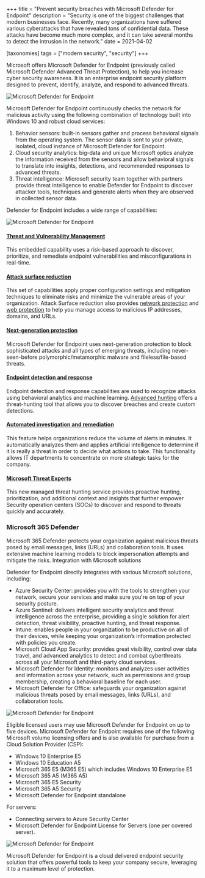 +++
title = "Prevent security breaches with Microsoft Defender for Endpoint"
description = "Security is one of the biggest challenges that modern businesses face. Recently, many organizations have suffered various cyberattacks that have revealed tons of confidential data. These attacks have become much more complex, and it can take several months to detect the intrusion in the network."
date = 2021-04-02

[taxonomies]
tags = ["modern security", "security"]
+++

Microsoft offers Microsoft Defender for Endpoint (previously called Microsoft Defender Advanced Threat Protection), to help you increase cyber security awareness. It is an enterprise endpoint security platform designed to prevent, identify, analyze, and respond to advanced threats. 

![Microsoft Defender for Endpoint](/img/defender1.png)

Microsoft Defender for Endpoint continuously checks the network for malicious activity using the following combination of technology built into Windows 10 and robust cloud services:

1. Behavior sensors: built-in sensors gather and process behavioral signals from the operating system. The sensor data is sent to your private, isolated, cloud instance of Microsoft Defender for Endpoint.
2. Cloud security analytics: big-data and unique Microsoft optics analyze the information received from the sensors and allow behavioral signals to translate into insights, detections, and recommended responses to advanced threats.
3. Threat intelligence: Microsoft security team together with partners provide threat intelligence to enable Defender for Endpoint to discover attacker tools, techniques and generate alerts when they are observed in collected sensor data.

Defender for Endpoint includes a wide range of capabilities:

![Microsoft Defender for Endpoint](/img/defender2.jpg)

#### [Threat and Vulnerability Management](https://www.microsoft.com/en-us/security/business/threat-protection/threat-vulnerability-management)

This embedded capability uses a risk-based approach to discover, prioritize, and remediate endpoint vulnerabilities and misconfigurations in real-time. 

#### [Attack surface reduction](https://docs.microsoft.com/en-us/windows/security/threat-protection/microsoft-defender-atp/overview-attack-surface-reduction)

This set of capabilities apply proper configuration settings and mitigation techniques to eliminate risks and minimize the vulnerable areas of your organization. Attack Surface reduction also provides [network protection](https://docs.microsoft.com/en-us/windows/security/threat-protection/microsoft-defender-atp/network-protection) and [web protection](https://docs.microsoft.com/en-us/windows/security/threat-protection/microsoft-defender-atp/web-protection-overview) to help you manage access to malicious IP addresses, domains, and URLs.

#### [Next-generation protection](https://docs.microsoft.com/en-us/windows/security/threat-protection/microsoft-defender-antivirus/microsoft-defender-antivirus-in-windows-10)

Microsoft Defender for Endpoint uses next-generation protection to block sophisticated attacks and all types of emerging threats, including never-seen-before polymorphic/metamorphic malware and fileless/file-based threats.

#### [Endpoint detection and response](https://docs.microsoft.com/en-us/windows/security/threat-protection/microsoft-defender-atp/overview-endpoint-detection-response)

Endpoint detection and response capabilities are used to recognize attacks using behavioral analytics and machine learning. [Advanced hunting](https://docs.microsoft.com/en-us/windows/security/threat-protection/microsoft-defender-atp/advanced-hunting-overview) offers a threat-hunting tool that allows you to discover breaches and create custom detections.

#### [Automated investigation and remediation](https://docs.microsoft.com/en-us/windows/security/threat-protection/microsoft-defender-atp/automated-investigations)

This feature helps organizations reduce the volume of alerts in minutes. It automatically analyzes them and applies artificial intelligence to determine if it is really a threat in order to decide what actions to take. This functionality allows IT departments to concentrate on more strategic tasks for the company.

#### [Microsoft Threat Experts](https://docs.microsoft.com/en-us/windows/security/threat-protection/microsoft-defender-atp/microsoft-threat-experts)

This new managed threat hunting service provides proactive hunting, prioritization, and additional context and insights that further empower Security operation centers (SOCs) to discover and respond to threats quickly and accurately.

### Microsoft 365 Defender

Microsoft 365 Defender protects your organization against malicious threats posed by email messages, links (URLs) and collaboration tools. It uses extensive machine learning models to block impersonation attempts and mitigate the risks.
Integration with Microsoft solutions

Defender for Endpoint directly integrates with various Microsoft solutions, including:

* Azure Security Center: provides you with the tools to strengthen your network, secure your services and make sure you're on top of your security posture.
* Azure Sentinel: delivers intelligent security analytics and threat intelligence across the enterprise, providing a single solution for alert detection, threat visibility, proactive hunting, and threat response.
* Intune: enables people in your organization to be productive on all of their devices, while keeping your organization’s information protected with policies you create.
* Microsoft Cloud App Security: provides great visibility, control over data travel, and advanced analytics to detect and combat cyberthreats across all your Microsoft and third-party cloud services.
* Microsoft Defender for Identity: monitors and analyzes user activities and information across your network, such as permissions and group membership, creating a behavioral baseline for each user.
* Microsoft Defender for Office: safeguards your organization against malicious threats posed by email messages, links (URLs), and collaboration tools.

![Microsoft Defender for Endpoint](/img/defender3.png)

Eligible licensed users may use Microsoft Defender for Endpoint on up to five devices. Microsoft Defender for Endpoint requires one of the following Microsoft volume licensing offers and is also available for purchase from a Cloud Solution Provider (CSP):

* Windows 10 Enterprise E5
* Windows 10 Education A5
* Microsoft 365 E5 (M365 E5) which includes Windows 10 Enterprise E5
* Microsoft 365 A5 (M365 A5)
* Microsoft 365 E5 Security
* Microsoft 365 A5 Security
* Microsoft Defender for Endpoint standalone 

For servers:
* Connecting servers to Azure Security Center
* Microsoft Defender for Endpoint License for Servers (one per covered server).

![Microsoft Defender for Endpoint](/img/defender4.png)

Microsoft Defender for Endpoint is a cloud delivered endpoint security solution that offers powerful tools to keep your company secure, leveraging it to a maximum level of protection. 
